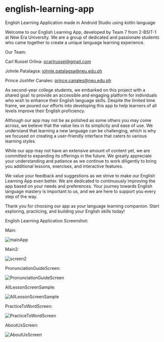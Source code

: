 # english-learning-app
English Learning Application made in Android Studio using kotlin language

Welcome to our English Learning App, developed by Team 7 from 2-BSIT-1 at New Era University. We are a group of dedicated and passionate students who came together to create a unique language learning experience.

Our Team:

Carl Russel Orlina: ocarlrussel@gmail.com

Johnle Patalagsa: johnle.patalagsa@neu.edu.ph

Prince Joshfer Canales: prince.canales@neu.edu.ph

As second-year college students, we embarked on this project with a shared goal: to provide an accessible and engaging platform for individuals who wish to enhance their English language skills. Despite the limited time frame, we poured our efforts into developing this app to help learners of all levels improve their English proficiency.

Although our app may not be as polished as some others you may come across, we believe that the value lies in its simplicity and ease of use. We understand that learning a new language can be challenging, which is why we focused on creating a user-friendly interface that caters to various learning styles.

While our app may not have an extensive amount of content yet, we are committed to expanding its offerings in the future. We greatly appreciate your understanding and patience as we continue to work diligently to bring you additional lessons, exercises, and interactive features.

We value your feedback and suggestions as we strive to make our English Learning App even better. We are dedicated to continuously improving the app based on your needs and preferences. Your journey towards English language mastery is important to us, and we are here to support you every step of the way.

Thank you for choosing our app as your language learning companion. Start exploring, practicing, and building your English skills today!

English Learning Application Screenshot:

Main:

![mainApp](https://github.com/Rari21/english-learning-app/assets/134243225/64d26482-4f18-4fd2-ad43-3e6c8b55f7b4)

Main2:

![screen2](https://github.com/Rari21/english-learning-app/assets/134243225/96394440-b0cd-42f5-b406-e1c60116cfb9)

PronunciationGuideScreen:

![PronunciationGuideScreen](https://github.com/Rari21/english-learning-app/assets/134243225/405b5865-a3ee-474c-99de-57083c18ca1f)

AllLessonScreenSample:

![AllLessonScreenSample](https://github.com/Rari21/english-learning-app/assets/134243225/c39c2350-3599-41ed-b5f8-c1b55b5baaa9)

PracticeToWordScreen:

![PracticeToWordScreen](https://github.com/Rari21/english-learning-app/assets/134243225/c4e0b25d-4471-4d9f-a0f0-a6d010d248e4)

AboutUsScreen:

![AboutUsScreen](https://github.com/Rari21/english-learning-app/assets/134243225/147adad8-d4bc-4793-a3d8-1766d299e8f1)



